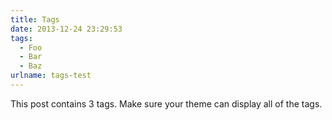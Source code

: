 ```yaml
---
title: Tags
date: 2013-12-24 23:29:53
tags:
  - Foo
  - Bar
  - Baz
urlname: tags-test
---
```


This post contains 3 tags. Make sure your theme can display all of the tags.
